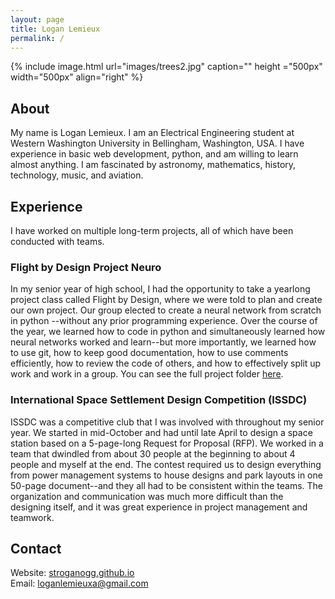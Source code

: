 ```yaml
---
layout: page
title: Logan Lemieux
permalink: /
---
```

{% include image.html url="images/trees2.jpg" caption="" height ="500px" width="500px" align="right" %}
## About

My name is Logan Lemieux. I am an Electrical Engineering student at Western Washington University in Bellingham, Washington, USA. I have experience in basic web development, python, and am willing to learn almost anything. I am fascinated by astronomy, mathematics, history, technology, music, and aviation. 

## Experience

I have worked on multiple long-term projects, all of which have been conducted with teams. 

### Flight by Design Project Neuro

In my senior year of high school, I had the opportunity to take a yearlong project class called Flight by Design, where we were told to plan and create our own project. Our group elected to create a neural network from scratch in python --without any prior programming experience. Over the course of the year, we learned how to code in python and simultaneously learned how neural networks worked and learn--but more importantly, we learned how to use git, how to keep good documentation, how to use comments efficiently, how to review the code of others, and how to effectively split up work and work in a group. You can see the full project folder [here](https://github.com/KTaylor8/KTaylor8.github.io).

### International Space Settlement Design Competition (ISSDC)

ISSDC was a competitive club that I was involved with throughout my senior year. We started in mid-October and had until late April to design a space station based on a 5-page-long Request for Proposal (RFP). We worked in a team that dwindled from about 30 people at the beginning to about 4 people and myself at the end. The contest required us to design everything from power management systems to house designs and park layouts in one 50-page document--and they all had to be consistent within the teams. The organization and communication was much more difficult than the designing itself, and it was great experience in project management and teamwork.


## Contact

Website: [stroganogg.github.io](https://stroganogg.github.io)\
Email: [loganlemieuxa@gmail.com](mailto:loganlemieuxa@gmail.com)